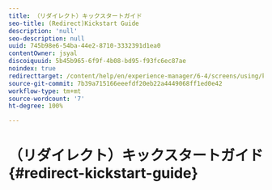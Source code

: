 ```yaml
---
title: （リダイレクト）キックスタートガイド
seo-title: (Redirect)Kickstart Guide
description: 'null'
seo-description: null
uuid: 745b98e6-54ba-44e2-8710-3332391d1ea0
contentOwner: jsyal
discoiquuid: 5b45b965-6f9f-4b08-bd95-f93fc6ec87ae
noindex: true
redirecttarget: /content/help/en/experience-manager/6-4/screens/using/kickstart-for-aem-screens
source-git-commit: 7b39a715166eeefdf20eb22a4449068ff1ed0e42
workflow-type: tm+mt
source-wordcount: '7'
ht-degree: 100%

---
```



# （リダイレクト）キックスタートガイド{#redirect-kickstart-guide}

